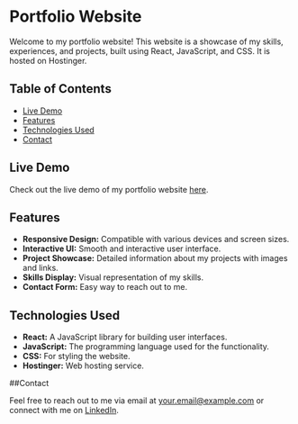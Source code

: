 # Portfolio Website

Welcome to my portfolio website! This website is a showcase of my skills, experiences, and projects, built using React, JavaScript, and CSS. It is hosted on Hostinger.

## Table of Contents

- [Live Demo](#live-demo)
- [Features](#features)
- [Technologies Used](#technologies-used)
- [Contact](#contact)

## Live Demo

Check out the live demo of my portfolio website [here]([https://yourwebsite.com](https://chrstophersidarousportfolio.com/about)).

## Features

- **Responsive Design:** Compatible with various devices and screen sizes.
- **Interactive UI:** Smooth and interactive user interface.
- **Project Showcase:** Detailed information about my projects with images and links.
- **Skills Display:** Visual representation of my skills.
- **Contact Form:** Easy way to reach out to me.

## Technologies Used

- **React:** A JavaScript library for building user interfaces.
- **JavaScript:** The programming language used for the functionality.
- **CSS:** For styling the website.
- **Hostinger:** Web hosting service.

##Contact

Feel free to reach out to me via email at your.email@example.com or connect with me on [LinkedIn](https://www.linkedin.com/in/csidarous/).
